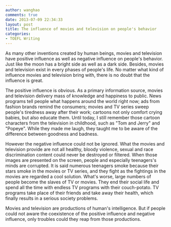 ```yaml
---
author: wanghao
comments: true
date: 2013-07-09 22:34:33
layout: post
title: The influence of movies and television on people's behavior
categories:
- TOEFL Writing
---
```


As many other inventions created by human beings, movies and television have positive influence as well as negative influence on people's behavior. Just like the moon has a bright side as well as a dark side. Besides, movies and television exist in every phases of people's life. No matter what kind of influence movies and television bring with, there is no doubt that the influence is great. 

The positive influence is obvious. As a primary information source, movies and television delivery mass of knowledge and happiness to public. News programs tell people what happens around the world right now; ads from fashion brands remind the consumers; movies and TV series sweep people's tiredness away after their work; cartoons not only comfort crying babies, but also educate them. Until today, I still remember those cartoon characters from the television in childhood, such as "Tom and Jerry" and "Popeye". While they made me laugh, they taught me to be aware of the difference between goodness and badness.

However the negative influence could not be ignored. What the movies and television provide are not all healthy, bloody violence, sexual and race discrimination content could never be destroyed or filtered. When those images are presented on the screen, people and especially teenagers's minds are corrupted. It is said numerous teenagers smoke because their stars smoke in the movies or TV series, and they fight as the fightings in the movies are regarded a cool solution. What's worse, large numbers of people become the slaves of TV or movies. They end their social life and spend all the time with endless TV programs with their couch-potato. TV programs take place of their friends and take away their health, which finally results in a serious society problems.

Movies and television are productions of human's intelligence. But if people could not aware the coexistence of the positive influence and negative influence, only troubles could they reap from those productions.
